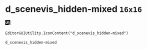 # d_scenevis_hidden-mixed `16x16`
<img src="/img/d_scenevis_hidden-mixed.png" width=16 height=16>

``` CSharp
EditorGUIUtility.IconContent("d_scenevis_hidden-mixed")
```
```
d_scenevis_hidden-mixed
```
